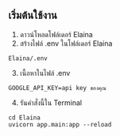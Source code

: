 ## เริ่มต้นใช้งาน

1. ดาวน์โหลดโฟล์เดอร์ Elaina
2. สร้างไฟล์ .env ในโฟล์เดอร์ Elaina
```
Elaina/.env
```
3. เนื้อหาในไฟล์ .env
```
GOOGLE_API_KEY=api key ของคุณ
```
4. รันคำสั่งนี้ใน Terminal
```
cd Elaina
uvicorn app.main:app --reload
```
